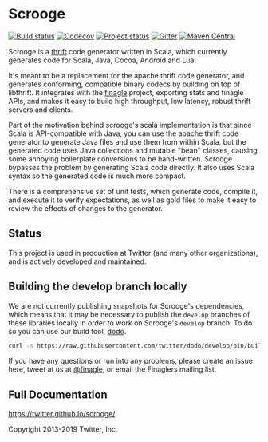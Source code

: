 # Scrooge

[![Build status](https://travis-ci.com/twitter/scrooge.svg?branch=develop)](https://travis-ci.com/twitter/scrooge)
[![Codecov](https://codecov.io/gh/twitter/scrooge/branch/develop/graph/badge.svg)](https://codecov.io/gh/twitter/scrooge)
[![Project status](https://img.shields.io/badge/status-active-brightgreen.svg)](#status)
[![Gitter](https://badges.gitter.im/twitter/finagle.svg)](https://gitter.im/twitter/finagle?utm_source=badge&utm_medium=badge&utm_campaign=pr-badge)
[![Maven Central](https://maven-badges.herokuapp.com/maven-central/com.twitter/scrooge-core_2.12/badge.svg)](https://maven-badges.herokuapp.com/maven-central/com.twitter/scrooge-core_2.12)

Scrooge is a [thrift](https://thrift.apache.org/) code generator written in
Scala, which currently generates code for Scala, Java, Cocoa, Android and Lua.

It's meant to be a replacement for the apache thrift code generator, and
generates conforming, compatible binary codecs by building on top of
libthrift.  It integrates with the [finagle][0] project, exporting stats
and finagle APIs, and makes it easy to build high throughput, low latency,
robust thrift servers and clients.

Part of the motivation behind scrooge's scala implementation is that since Scala
is API-compatible with Java, you can use the apache thrift code generator to
generate Java files and use them from within Scala, but the generated code uses
Java collections and mutable "bean" classes, causing some annoying boilerplate
conversions to be hand-written. Scrooge bypasses the problem by generating Scala
code directly. It also uses Scala syntax so the generated code is much more
compact.

There is a comprehensive set of unit tests, which generate code, compile it, and
execute it to verify expectations, as well as gold files to make it easy to
review the effects of changes to the generator.

## Status

This project is used in production at Twitter (and many other organizations),
and is actively developed and maintained.

## Building the develop branch locally

We are not currently publishing snapshots for Scrooge's dependencies, which
means that it may be necessary to publish the `develop` branches of these
libraries locally in order to work on Scrooge's `develop` branch. To do so
you can use our build tool, [dodo](https://github.com/twitter/dodo).

``` bash
curl -s https://raw.githubusercontent.com/twitter/dodo/develop/bin/build | bash -s -- --no-test scrooge
```

If you have any questions or run into any problems, please create
an issue here, tweet at us at [@finagle](https://twitter.com/finagle), or email
the Finaglers mailing list.

## Full Documentation

<https://twitter.github.io/scrooge/>

Copyright 2013-2019 Twitter, Inc.

[0]: https://github.com/twitter/finagle
